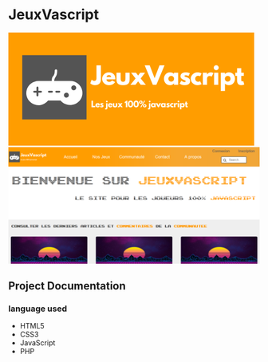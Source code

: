 # JeuxVascript

<img src="app/public/images/logo/Jeuxvacsript2.png">

<img src="app/public/images/screenshot/screen.png">

## Project Documentation

### language used

* HTML5
* CSS3
* JavaScript
* PHP
